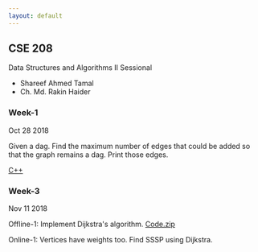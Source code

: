 ```yaml
---
layout: default
---
```


## CSE 208

Data Structures and Algorithms II Sessional
- Shareef Ahmed Tamal
- Ch. Md. Rakin Haider

### Week-1
Oct 28 2018

Given a dag. Find the maximum number of edges that could be added so that the graph remains a dag. Print those edges.

[C++](https://pastebin.com/ECENezR8)

### Week-3
Nov 11 2018

Offline-1: Implement Dijkstra's algorithm. [Code.zip](../Offline-1/1605019.zip)

Online-1: Vertices have weights too. Find SSSP using Dijkstra.

